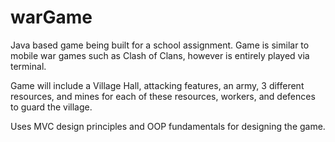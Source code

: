 # warGame

Java based game being built for a school assignment. Game is similar to mobile war games such as Clash of Clans, however is entirely played via terminal.

Game will include a Village Hall, attacking features, an army, 3 different resources, and mines for each of these resources, workers, and defences to guard the village.

Uses MVC design principles and OOP fundamentals for designing the game.
